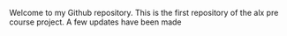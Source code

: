 Welcome to my Github repository.
This is the first repository of the alx pre course project.
A few updates have been made

